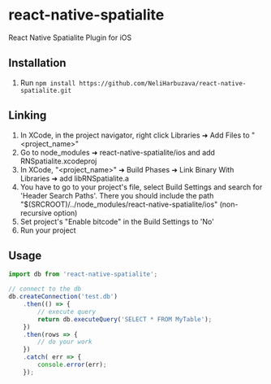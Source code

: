 
# react-native-spatialite

React Native Spatialite Plugin for iOS

## Installation

1. Run `npm install https://github.com/NeliHarbuzava/react-native-spatialite.git`

## Linking

1. In XCode, in the project navigator, right click Libraries ➜ Add Files to "<project_name>"
2. Go to node_modules ➜ react-native-spatialite/ios and add RNSpatialite.xcodeproj
3. In XCode, "<project_name>" ➜ Build Phases ➜ Link Binary With Libraries ➜ add libRNSpatialite.a
4. You have to go to your project's file, select Build Settings and search for 'Header Search Paths'.
There you should include the path "$(SRCROOT)/../node_modules/react-native-spatialite/ios" (non-recursive option)
5. Set project's "Enable bitcode" in the Build Settings to 'No'
6. Run your project

## Usage
```javascript
import db from 'react-native-spatialite';

// connect to the db
db.createConnection('test.db')
    .then(() => {
        // execute query
        return db.executeQuery('SELECT * FROM MyTable');
    })
    .then(rows => {
        // do your work
    })
    .catch( err => {
        console.error(err);
    });
```
  
